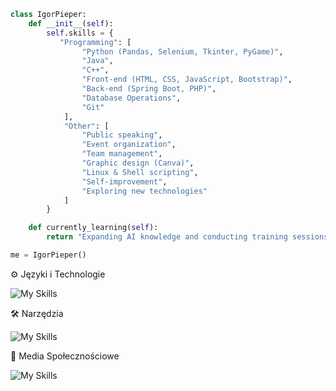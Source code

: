 ``` python
class IgorPieper:
    def __init__(self):
        self.skills = {
           "Programming": [
                "Python (Pandas, Selenium, Tkinter, PyGame)",
                "Java",
                "C++",
                "Front-end (HTML, CSS, JavaScript, Bootstrap)",
                "Back-end (Spring Boot, PHP)",
                "Database Operations",
                "Git"
            ],
            "Other": [
                "Public speaking",
                "Event organization",
                "Team management",
                "Graphic design (Canva)",
                "Linux & Shell scripting",
                "Self-improvement",
                "Exploring new technologies"
            ]
        }

    def currently_learning(self):
        return "Expanding AI knowledge and conducting training sessions in front of large audiences"

me = IgorPieper()
```

⚙️ Języki i Technologie

![My Skills](https://go-skill-icons.vercel.app/api/icons?i=rust,surrealdb,actix,yew&titles=true)

 🛠️ Narzędzia

![My Skills](https://go-skill-icons.vercel.app/api/icons?i=rust,surrealdb,actix,yew&titles=true)

💬 Media Społecznościowe

![My Skills](https://go-skill-icons.vercel.app/api/icons?i=rust,surrealdb,actix,yew&titles=true)
